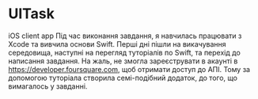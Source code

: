 # UITask
iOS client app
Під час виконання завдання, я навчилась працювати з Xcode та вивчила основи Swift. Перші дні пішли на викачування середовища, наступні на перегляд туторіалів по Swift, та перехід до написання завдання. На жаль, не змогла зареєструвати в акаунті в https://developer.foursquare.com,  щоб отримати доступ до АПІ. Тому за допомогою туторіала створила семі-подібний додаток, до того, що вимагалось у завданні. 
